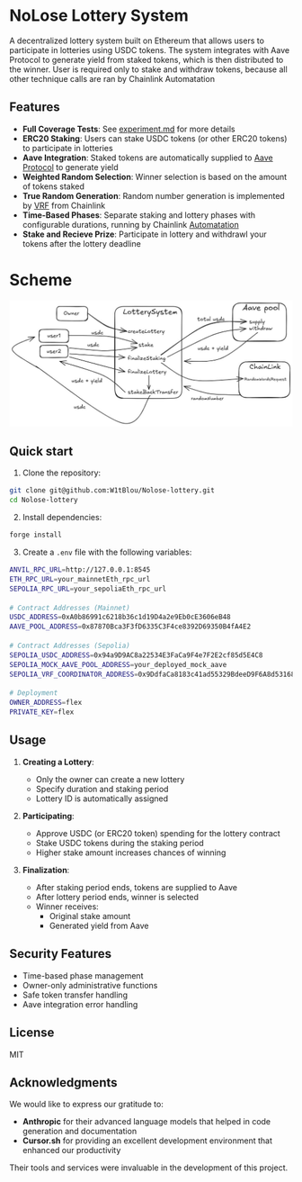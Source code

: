 # NoLose Lottery System

A decentralized lottery system built on Ethereum that allows users to participate in lotteries using USDC tokens. The system integrates with Aave Protocol to generate yield from staked tokens, which is then distributed to the winner. User is required only to stake and withdraw tokens, because all other technique calls are ran by Chainlink Automatation

## Features

- **Full Coverage Tests**: See [experiment.md](./experiment.md) for more details
- **ERC20 Staking**: Users can stake USDC tokens (or other ERC20 tokens) to participate in lotteries
- **Aave Integration**: Staked tokens are automatically supplied to [Aave Protocol](https://app.aave.com/) to generate yield
- **Weighted Random Selection**: Winner selection is based on the amount of tokens staked
- **True Random Generation**: Random number generation is implemented by [VRF](https://docs.chain.link/vrf) from Chainlink
- **Time-Based Phases**: Separate staking and lottery phases with configurable durations, running by Chainlink [Automatation](https://docs.chain.link/chainlink-automation)
- **Stake and Recieve Prize**: Participate in lottery and withdrawl your tokens after the lottery deadline 


# Scheme
![NoLose Lottery System Scheme](./scheme.jpg)


## Quick start

1. Clone the repository:
```bash
git clone git@github.com:W1tBlou/Nolose-lottery.git
cd Nolose-lottery
```

2. Install dependencies:
```bash
forge install
```

3. Create a `.env` file with the following variables:

```bash
ANVIL_RPC_URL=http://127.0.0.1:8545
ETH_RPC_URL=your_mainnetEth_rpc_url
SEPOLIA_RPC_URL=your_sepoliaEth_rpc_url

# Contract Addresses (Mainnet)
USDC_ADDRESS=0xA0b86991c6218b36c1d19D4a2e9Eb0cE3606eB48
AAVE_POOL_ADDRESS=0x87870Bca3F3fD6335C3F4ce8392D69350B4fA4E2

# Contract Addresses (Sepolia)
SEPOLIA_USDC_ADDRESS=0x94a9D9AC8a22534E3FaCa9F4e7F2E2cf85d5E4C8
SEPOLIA_MOCK_AAVE_POOL_ADDRESS=your_deployed_mock_aave
SEPOLIA_VRF_COORDINATOR_ADDRESS=0x9DdfaCa8183c41ad55329BdeeD9F6A8d53168B1B

# Deployment
OWNER_ADDRESS=flex
PRIVATE_KEY=flex
```



## Usage

1. **Creating a Lottery**:
   - Only the owner can create a new lottery
   - Specify duration and staking period
   - Lottery ID is automatically assigned

2. **Participating**:
   - Approve USDC (or ERC20 token) spending for the lottery contract
   - Stake USDC tokens during the staking period
   - Higher stake amount increases chances of winning

3. **Finalization**:
   - After staking period ends, tokens are supplied to Aave
   - After lottery period ends, winner is selected
   - Winner receives:
     - Original stake amount
     - Generated yield from Aave

## Security Features

- Time-based phase management
- Owner-only administrative functions
- Safe token transfer handling
- Aave integration error handling

## License

MIT


## Acknowledgments

We would like to express our gratitude to:

- **Anthropic** for their advanced language models that helped in code generation and documentation
- **Cursor.sh** for providing an excellent development environment that enhanced our productivity

Their tools and services were invaluable in the development of this project.
